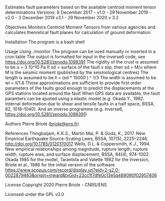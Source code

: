 Estimates fault parameters based on the available centroid moment tensor determinations
Versions: 8 December 2017 - v1.0 - 29 November 2019 - v2.0 - 3 December 2019 v3.1 - 29 November 2020 v 3.2

Objectives
Monitors Centroid Moment Tensors from various agencies and calculates theoretical fault planes for calculation of ground deformation

Installation
The program is a bash shell

Usage
Using ./monitor
The program can be used manually or inserted in a cron table
The output is formatted for input in the inverse6 code, see https://doi.org/10.5281/zenodo.1098391
The rigidity of the crust is assumed to be u = 3 10^10 Pa
If sd = surface of the fault x slip, then sd = M/u where M is the seismic moment (published by the seismological centres)
The length is assumed to be ll = (sd * 15000 ) ^ 1/3
The width is assumed to be wi = ll/1.6
Those approximations are sufficient to provide first order parameters of the faults good enough to predict the displacements at the GPS stations located around the fault
When GPS data are available, the fault paramters can be ajusted using a elastic model (e.g. Okada Y., 1992. Internal deformation due to shear and tensile faults in a half space, BSSA, 82, 1018–1040).
And an inverse programme (e.g. inverse6, https://doi.org/10.5281/zenodo.1098391)


Authors
Pierre Briole (briole@ens.fr)

References
Thingbaijam, K.K.S., Martin Mai, P. & Goda, K., 2017. New Empirical Earthquake Source-Scaling Laws, BSSA, 107(5), 2225–2246, http://doi.org/10.1785/0120170017
Wells, D.L. & Coppersmith, K.J., 1994. New empirical relationships among magnitude, rupture length, rupture width, rupture area, and surface displacement, BSSA, 84(4), 974-1002.
Okada 1985 for the model, Tarantola and Valette 1982 for the inversion, Briole et al., 1986 for the initial version of the software https://www.scopus.com/record/display.uri?eid=2-s2.0-0022879463&origin=inward&txGid=23cc1f7dfe0c13e5a489090f02957406

License
Copyright 2020 Pierre Briole - CNRS/ENS

Licensed under the GPL v3.0
